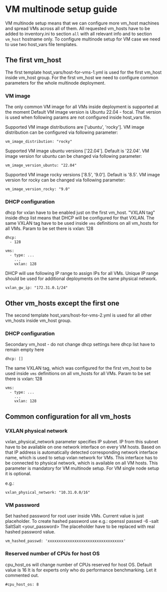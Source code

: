 # VM multinode setup guide

VM multinode setup means that we can configure more vm_host machines and spread VMs across all of them.
All requested vm_hosts have to be added to inventory.ini to section `all` with all relevant info and
to section `vm_host` hostname only.
To configure multinode setup for VM case we need to use two host_vars file templates.


## The first vm_host


The first template host_vars/host-for-vms-1.yml is used for the first vm_host inside vm_host group.
For the first vm_host we need to configure common parameters for the whole multinode deployment.

### VM image


The only common VM image for all VMs inside deployment is supported at the moment
Default VM image version is Ubuntu 22.04 - focal. That version is used when following params are not configured inside host_vars file.

Supported VM image distributions are ['ubuntu', 'rocky']. VM image distribution can be configured via following parameter:

```
vm_image_distribution: "rocky"
```

Supported VM image ubuntu versions ['22.04']. Default is '22.04'.
VM image version for ubuntu can be changed via following parameter:

```
vm_image_version_ubuntu: "22.04"
```

Supported VM image rocky versions ['8.5', '9.0']. Default is '8.5'.
VM image version for rocky can be changed via following parameter:

```
vm_image_version_rocky: "9.0"
```

### DHCP configuration


dhcp for vxlan have to be enabled just on the first vm_host. "VXLAN tag" inside dhcp list means that DHCP will be configured for that VXLAN.
The same VXLAN tag have to be used inside `vms` definitions on all vm_hosts for all VMs. Param to be set there is vxlan: 128

```
dhcp:
  - 128
```

```
vms:
  - type: ...
    ...
    vxlan: 128
```

DHCP will use following IP range to assign IPs for all VMs. Unique IP range should be used for additional deployments on the same physical network.

```
vxlan_gw_ip: "172.31.0.1/24"
```

## Other vm_hosts except the first one
The second template host_vars/host-for-vms-2.yml is used for all other vm_hosts inside vm_host group.

### DHCP configuration


Secondary vm_host - do not change dhcp settings here
dhcp list have to remain empty here

```
dhcp: []
```

The same VXLAN tag, which was configured for the first vm_host to be used inside `vms` definitions on all vm_hosts for all VMs.
Param to be set there is vxlan: 128

```
vms:
  - type: ...
    ...
    vxlan: 128
```

## Common configuration for all vm_hosts


### VXLAN physical network


vxlan_physical_network parameter specifies IP subnet. IP from this subnet have to be available on one network interface on every VM hosts.
Based on that IP address is automatically detected corresponding network interface name, which is used to setup vxlan network for VMs.
This interface has to be connected to physical network, which is available on all VM hosts.
This parameter is mandatory for VM multinode setup. For VM single node setup it is optional.

e.g.:

```
vxlan_physical_network: "10.31.0.0/16"
```


### VM password


Set hashed password for root user inside VMs. Current value is just placeholder.
To create hashed password use e.g.: openssl passwd -6 -salt SaltSalt <your_password>
The placeholder have to be replaced with real hashed password value.

```
vm_hashed_passwd: 'xxxxxxxxxxxxxxxxxxxxxxxxxxxxxxxxxx'
```

### Reserved number of CPUs for host OS


cpu_host_os will change number of CPUs reserved for host OS. Default value is 16
It is for experts only who do performance benchmarking. Let it commented out.

```
#cpu_host_os: 8
```
